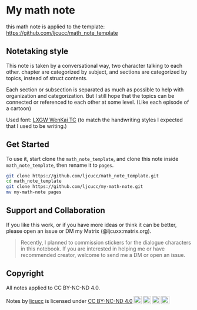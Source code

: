 # My math note

this math note is applied to the template: https://github.com/ljcucc/math_note_template

## Notetaking style

This note is taken by a conversational way, two character talking to each other.
chapter are categorized by subject, and sections are categorized by topics,
instead of struct contents.

Each section or subsection is separated as much as possible to help with organization and categorization.
But I still hope that the topics can be connected or referenced to each other at some level.
(Like each episode of a cartoon)

Used font: [LXGW WenKai TC](https://fonts.google.com/?query=LXGW) (to match the handwriting styles I expected that I used to be writing.)

## Get Started

To use it, start clone the `math_note_template`, and clone this note inside `math_note_template`, then rename it to `pages`.

```bash
git clone https://github.com/ljcucc/math_note_template.git
cd math_note_template
git clone https://github.com/ljcucc/my-math-note.git
mv my-math-note pages
```

## Support and Collaboration

If you like this work, or if you have more ideas or think it can be better,
please open an issue or DM my Matrix (@ljcuxx:matrix.org).

> Recently, I planned to commission stickers for the dialogue characters in this notebook.
If you are interested in helping me or have recommended creator, welcome to send me a DM or open an issue.

## Copyright

All notes applied to CC BY-NC-ND 4.0.

<p xmlns:cc="http://creativecommons.org/ns#" xmlns:dct="http://purl.org/dc/terms/"><span property="dct:title">Notes</span> by <a rel="cc:attributionURL dct:creator" property="cc:attributionName" href="https://github.com/ljcucc">ljcucc</a> is licensed under <a href="https://creativecommons.org/licenses/by-nc-nd/4.0/?ref=chooser-v1" target="_blank" rel="license noopener noreferrer" style="display:inline-block;">CC BY-NC-ND 4.0<img style="height:22px!important;margin-left:3px;vertical-align:text-bottom;" src="https://mirrors.creativecommons.org/presskit/icons/cc.svg?ref=chooser-v1" alt=""><img style="height:22px!important;margin-left:3px;vertical-align:text-bottom;" src="https://mirrors.creativecommons.org/presskit/icons/by.svg?ref=chooser-v1" alt=""><img style="height:22px!important;margin-left:3px;vertical-align:text-bottom;" src="https://mirrors.creativecommons.org/presskit/icons/nc.svg?ref=chooser-v1" alt=""><img style="height:22px!important;margin-left:3px;vertical-align:text-bottom;" src="https://mirrors.creativecommons.org/presskit/icons/nd.svg?ref=chooser-v1" alt=""></a></p>

